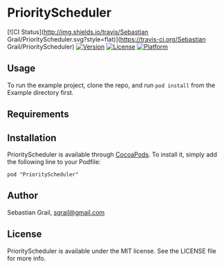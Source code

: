 # PriorityScheduler

[![CI Status](http://img.shields.io/travis/Sebastian Grail/PriorityScheduler.svg?style=flat)](https://travis-ci.org/Sebastian Grail/PriorityScheduler)
[![Version](https://img.shields.io/cocoapods/v/PriorityScheduler.svg?style=flat)](http://cocoadocs.org/docsets/PriorityScheduler)
[![License](https://img.shields.io/cocoapods/l/PriorityScheduler.svg?style=flat)](http://cocoadocs.org/docsets/PriorityScheduler)
[![Platform](https://img.shields.io/cocoapods/p/PriorityScheduler.svg?style=flat)](http://cocoadocs.org/docsets/PriorityScheduler)

## Usage

To run the example project, clone the repo, and run `pod install` from the Example directory first.

## Requirements

## Installation

PriorityScheduler is available through [CocoaPods](http://cocoapods.org). To install
it, simply add the following line to your Podfile:

    pod "PriorityScheduler"

## Author

Sebastian Grail, sgrail@gmail.com

## License

PriorityScheduler is available under the MIT license. See the LICENSE file for more info.

